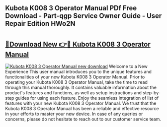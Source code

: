 ## Kubota K008 3 Operator Manual PDf Free Download - Part-qgp Service Owner Guide - User Repair Edition HWo2N

# <h2><a href="http://bc91255.oget.top/?id=Kubota+K008+3+Operator+Manual">🔗Download New 👉🔴 Kubota K008 3 Operator Manual</a></h2>

[![Kubota K008 3 Operator Manual new download](https://i.imgur.com/5g1atiW.png)](http://bc91255.oget.top/?id=Kubota+K008+3+Operator+Manual)
Welcome to a New Experience This user manual introduces you to the unique features and functionalities of your new Kubota K008 3 Operator Manual. Prior to operating your Kubota K008 3 Operator Manual, take the time to read through this manual thoroughly. It contains valuable information about the product's features and functions, as well as setup instructions and step-by-step guides for using each feature. Enjoy the seamless integration of list of features with your new Kubota K008 3 Operator Manual. We trust that the Kubota K008 3 Operator Manual has been a reliable and effective resource in your efforts to master your new device. In case of any queries or concerns, please do not hesitate to reach out to our customer service team.
